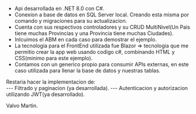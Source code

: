 
- Api desarrollada en .NET 8.0 con C#.
- Conexion a base de datos en SQL Server local. Creando esta misma por comando y migraciones para su actualizacion.
- Cuenta con sus respectivos controladores y su CRUD MultiNivel(Un Pais tiene muchas Provincias y una Provincia tiene muchas Ciudades).
- Inlcuimos el ABM en cada caso para demostrar el ejemplo.
- La tecnologia para el FrontEnd utilizada fue Blazor => tecnologia que me permitio crear la app web usando codigo c#, combinando HTML y CSS(minimo para este ejemplo).
- Contamos con un generico propio para consumir APIs externas, en este caso utilizada para llenar la base de datos y nuestras tablas.<br>

Restaria hacer la implementacion de: <br />
    --- Filtrado y paginacion (ya desarrollada).
    --- Autenticacion y autorizacion utilizando JWT(ya desarrollado).

Valvo Martin.
